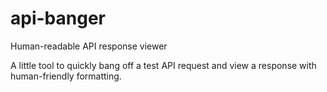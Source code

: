 # api-banger
Human-readable API response viewer

A little tool to quickly bang off a test API request and view a response with human-friendly formatting.
